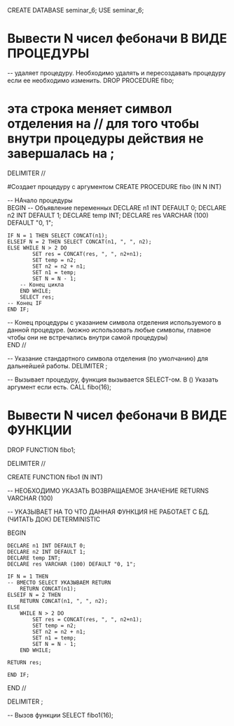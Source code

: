 CREATE DATABASE seminar_6;
USE seminar_6;

# Вывести N чисел фебоначи В ВИДЕ ПРОЦЕДУРЫ 

-- удаляет процедуру. Необходимо удалять и пересоздавать процедуру если ее необходимо изменить.
DROP PROCEDURE fibo;

# эта строка меняет символ отделения на // для того чтобы внутри процедуры действия не завершалась на ;
DELIMITER // 

#Создает процедуру с аргументом 
CREATE PROCEDURE fibo (IN N INT)

-- НАчало процедуры   
BEGIN 
-- Объявление переменных
	DECLARE n1 INT DEFAULT 0;
    DECLARE n2 INT DEFAULT 1;
    DECLARE temp INT;
    DECLARE res VARCHAR (100) DEFAULT "0, 1";
    
    IF N = 1 THEN SELECT CONCAT(n1);
    ELSEIF N = 2 THEN SELECT CONCAT(n1, ", ", n2);
    ELSE WHILE N > 2 DO
			SET res = CONCAT(res, ", ", n2+n1);
            SET temp = n2;
            SET n2 = n2 + n1;
            SET n1 = temp;
            SET N = N - 1;
        -- Конец цикла    
		END WHILE;
        SELECT res;
    -- Конец IF     
    END IF;
    
    
-- Конец процедуры с указанием символа отделения используемого в данной процедуре. (можно использовать любые символы, главное чтобы они не встречались внутри самой процедуры)    
END // 

-- Указание стандартного символа отделения (по умолчанию) для дальнейшей работы.
DELIMITER ;  

-- Вызывает процедуру, функция вызывается SELECT-ом. В () Указать аргумент если есть. 
CALL fibo(16); 



# Вывести N чисел фебоначи В ВИДЕ ФУНКЦИИ 
DROP FUNCTION fibo1;

DELIMITER // 

CREATE FUNCTION fibo1 (N INT)

-- НЕОБХОДИМО УКАЗАТЬ ВОЗВРАЩАЕМОЕ ЗНАЧЕНИЕ 
RETURNS VARCHAR (100)

-- УКАЗЫВАЕТ НА ТО ЧТО ДАННАЯ ФУНКЦИЯ НЕ РАБОТАЕТ С БД. (ЧИТАТЬ ДОК) 
DETERMINISTIC

BEGIN 

	DECLARE n1 INT DEFAULT 0;
    DECLARE n2 INT DEFAULT 1;
    DECLARE temp INT;
    DECLARE res VARCHAR (100) DEFAULT "0, 1";
    
    IF N = 1 THEN 
    -- ВМЕСТО SELECT УКАЗЫВАЕМ RETURN
		RETURN CONCAT(n1);
    ELSEIF N = 2 THEN 
		RETURN CONCAT(n1, ", ", n2);
    ELSE 
		WHILE N > 2 DO
			SET res = CONCAT(res, ", ", n2+n1);
            SET temp = n2;
            SET n2 = n2 + n1;
            SET n1 = temp;
            SET N = N - 1;   
		END WHILE;
        
	RETURN res;     
    
    END IF;
    
END // 

DELIMITER ;

 -- Вызов функции 
SELECT fibo1(16); 

